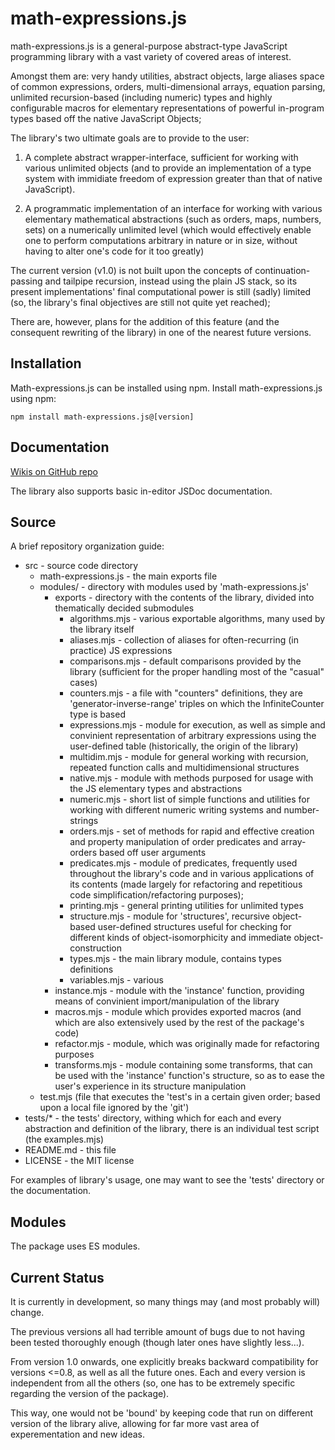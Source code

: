 # math-expressions.js

math-expressions.js is a general-purpose abstract-type JavaScript programming library with a vast variety of covered areas of interest.

Amongst them are: very handy utilities, abstract objects, large aliases space of common expressions, 
orders, multi-dimensional arrays, equation parsing, unlimited recursion-based (including numeric) types
and highly configurable macros for elementary representations of powerful in-program
types based off the native JavaScript Objects;

The library's two ultimate goals are to provide to the user:

1. A complete abstract wrapper-interface, sufficient for
   working with various unlimited objects (and to provide an
   implementation of a type system with immidiate freedom of
   expression greater than that of native JavaScript).

2. A programmatic implementation of an interface for working with
   various elementary mathematical abstractions
   (such as orders, maps, numbers, sets) on a numerically unlimited
   level (which would effectively enable one to perform computations
   arbitrary in nature or in size, without having to alter one's
   code for it too greatly)

The current version (v1.0) is not built upon the concepts of
continuation-passing and tailpipe recursion, instead using the plain JS stack, so its present implementations' final
computational power is still (sadly) limited (so, the library's final objectives are still not quite yet reached);

There are, however, plans for the addition of this feature (and the consequent rewriting of the library)
in one of the nearest future versions.

## Installation

Math-expressions.js can be installed using npm.
Install math-expressions.js using npm:

    npm install math-expressions.js@[version]

## Documentation

<!-- * Planned: each version has its own documentation... Though stuff >= 0.8 is marked as 'not recommended for use (bugs)' -->

[Wikis on GitHub repo](https://github.com/HGARgG-0710/math-expressions.js/wiki)

The library also supports basic in-editor JSDoc documentation.

## Source

A brief repository organization guide:

<!-- * Funnote: later (when ready to publish on GitHub, and go write the docs) - count the definitions throughout the files; -->

-   src - source code directory
    -   math-expressions.js - the main exports file
    -   modules/ - directory with modules used by 'math-expressions.js'
        -   exports - directory with the contents of the library, divided into thematically decided submodules
            -   algorithms.mjs - various exportable algorithms, many used by the library itself
            -   aliases.mjs - collection of aliases for often-recurring (in practice) JS expressions
            -   comparisons.mjs - default comparisons provided by the library (sufficient for the proper handling most of the "casual" cases)
            -   counters.mjs - a file with "counters" definitions, they are 'generator-inverse-range' triples on which the InfiniteCounter type is based
            -   expressions.mjs - module for execution, as well as simple and convinient representation of arbitrary expressions using the user-defined table (historically, the origin of the library)
            -   multidim.mjs - module for general working with recursion, repeated function calls and multidimensional structures
            -   native.mjs - module with methods purposed for usage with the JS elementary types and abstractions
            -   numeric.mjs - short list of simple functions and utilities for working with different numeric writing systems and number-strings
            -   orders.mjs - set of methods for rapid and effective creation and property manipulation of order predicates and array-orders based off user arguments
			-	predicates.mjs - module of predicates, frequently used throughout the library's code and in various applications of its contents (made largely for refactoring and repetitious code simplification/refactoring purposes); 
            -   printing.mjs - general printing utilities for unlimited types
            -   structure.mjs - module for 'structures', recursive object-based user-defined structures useful for checking for different kinds of object-isomorphicity and immediate object-construction
            -   types.mjs - the main library module, contains types definitions
            -   variables.mjs - various
        -   instance.mjs - module with the 'instance' function, providing means of convinient import/manipulation of the library
        -   macros.mjs - module which provides exported macros (and which are also extensively used by the rest of the package's code)
        -   refactor.mjs - module, which was originally made for refactoring purposes
        -   transforms.mjs - module containing some transforms, that can be used with the 'instance' function's structure, so as to ease the user's experience in its structure manipulation
    -   test.mjs (file that executes the 'test's in a certain given order; based upon a local file ignored by the 'git')
-   tests/\* - the tests' directory, withing which for each and every abstraction and definition of the library, there is an individual test script (the examples.mjs)
-   README.md - this file
-   LICENSE - the MIT license

For examples of library's usage, one may want to see the 'tests' directory or the documentation.

## Modules

The package uses ES modules.

<!-- TODO: add support for CommonJS modules - after testing, compile to CJS with tsc and add the appropriate 'export-require' fields into the 'package.json' file, decide which extensions one'd rather use... -->

## Current Status

It is currently in development, so many things may (and most probably will) change.

The previous versions all had terrible amount of bugs due to not having been tested thoroughly enough (though later ones have slightly less...).

From version 1.0 onwards, one explicitly breaks backward compatibility for versions <=0.8, as well as all the future ones.
Each and every version is independent from all the others (so, one has to be extremely specific regarding the version of the package).

This way, one would not be 'bound' by keeping code that run on different version of the library alive, allowing for far more vast area of
experementation and new ideas.
